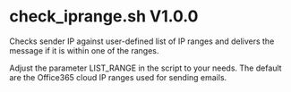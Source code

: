 check_iprange.sh V1.0.0
=======================

Checks sender IP against user-defined list of IP ranges and delivers the message if it is within one of the ranges.

Adjust the parameter LIST_RANGE in the script to your needs. The default are the Office365 cloud IP ranges used for sending emails.
